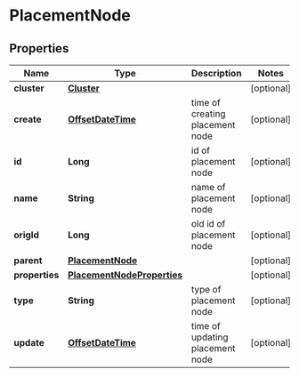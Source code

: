 # PlacementNode

## Properties
Name | Type | Description | Notes
------------ | ------------- | ------------- | -------------
**cluster** | [**Cluster**](Cluster.md) |  |  [optional]
**create** | [**OffsetDateTime**](OffsetDateTime.md) | time of creating placement node |  [optional]
**id** | **Long** | id of placement node |  [optional]
**name** | **String** | name of placement node |  [optional]
**origId** | **Long** | old id of placement node |  [optional]
**parent** | [**PlacementNode**](PlacementNode.md) |  |  [optional]
**properties** | [**PlacementNodeProperties**](PlacementNodeProperties.md) |  |  [optional]
**type** | **String** | type of placement node |  [optional]
**update** | [**OffsetDateTime**](OffsetDateTime.md) | time of updating placement node |  [optional]
